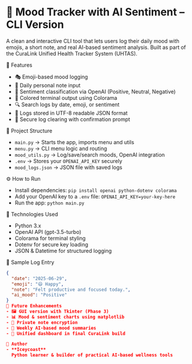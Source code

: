 # 🧠 Mood Tracker with AI Sentiment – CLI Version

A clean and interactive CLI tool that lets users log their daily mood with emojis, a short note, and real AI-based sentiment analysis. Built as part of the CuraLink Unified Health Tracker System (UHTAS).

🌟 Features

- 🎭 Emoji-based mood logging
- 📝 Daily personal note input
- 🤖 Sentiment classification via OpenAI (Positive, Neutral, Negative)
- 🎨 Colored terminal output using Colorama
- 🔍 Search logs by date, emoji, or sentiment
- 💾 Logs stored in UTF-8 readable JSON format
- 🧹 Secure log clearing with confirmation prompt

📁 Project Structure

- `main.py` → Starts the app, imports menu and utils
- `menu.py` → CLI menu logic and routing
- `mood_utils.py` → Log/save/search moods, OpenAI integration
- `.env` → Stores your `OPENAI_API_KEY` securely
- `mood_logs.json` → JSON file with saved logs

⚙️ How to Run

- Install dependencies:
  `pip install openai python-dotenv colorama`
- Add your OpenAI key to a `.env` file:
  `OPENAI_API_KEY=your-key-here`
- Run the app:
  `python main.py`

🧰 Technologies Used

- Python 3.x
- OpenAI API (gpt-3.5-turbo)
- Colorama for terminal styling
- Dotenv for secure key loading
- JSON & Datetime for structured logging

🧾 Sample Log Entry

```json
{
  "date": "2025-06-29",
  "emoji": "😄 Happy",
  "note": "Felt productive and focused today.",
  "ai_mood": "Positive"
}
🚀 Future Enhancements
- 🖼️ GUI version with Tkinter (Phase 3)
- 📊 Mood & sentiment charts using matplotlib
- 🔐 Private note encryption
- 🧠 Weekly AI-based mood summaries
- 🧩 Unified dashboard in final CuraLink build

👤 Author
- **Iceycoast**
  Python learner & builder of practical AI-based wellness tools
```
